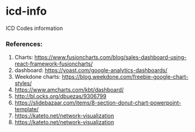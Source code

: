 # icd-info
ICD Codes information












### References:
1. Charts: https://www.fusioncharts.com/blog/sales-dashboard-using-react-framework-fusioncharts/
2. dashboard: https://yoast.com/google-analytics-dashboards/
3. Weekdone charts: https://blog.weekdone.com/freebie-google-chart-styles/
4. https://www.amcharts.com/kbt/dashboard/
5. http://bl.ocks.org/dbuezas/9306799
6. https://slidebazaar.com/items/8-section-donut-chart-powerpoint-template/
7. https://kateto.net/network-visualization
8. https://kateto.net/network-visualization


